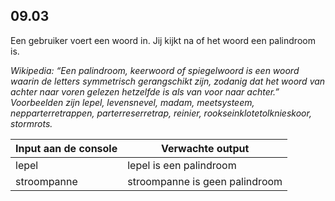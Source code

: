 ## 09.03
Een gebruiker voert een woord in. Jij kijkt na of het woord een palindroom is.

*Wikipedia: “Een palindroom, keerwoord of spiegelwoord is een woord waarin de letters symmetrisch gerangschikt zijn, zodanig dat het woord van achter naar voren gelezen hetzelfde is als van voor naar achter.” Voorbeelden zijn lepel, levensnevel, madam, meetsysteem, nepparterretrappen, parterreserretrap, reinier, rookseinklotetolknieskoor, stormrots.*

| Input aan de console | Verwachte output |
|----------------------|------------------|
| lepel | lepel is een palindroom |
| stroompanne | stroompanne is geen palindroom |